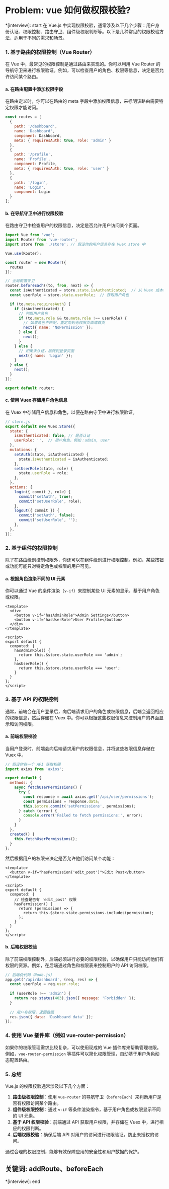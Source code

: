 # Problem: vue 如何做权限校验?

*[interview]: start
在 Vue.js 中实现权限校验，通常涉及以下几个步骤：用户身份认证、权限控制、路由守卫、组件级权限判断等。以下是几种常见的权限校验方法，适用于不同的需求和场景。

### 1. **基于路由的权限控制（Vue Router）**

在 Vue 中，最常见的权限控制是通过路由来实现的。你可以利用 Vue Router 的导航守卫来进行权限验证。例如，可以检查用户的角色、权限等信息，决定是否允许访问某个路由。

#### a. **在路由配置中添加权限字段**

在路由定义时，你可以在路由的 meta 字段中添加权限信息，来标明该路由需要特定权限才能访问。

```javascript
const routes = [
  {
    path: '/dashboard',
    name: 'Dashboard',
    component: Dashboard,
    meta: { requiresAuth: true, role: 'admin' }
  },
  {
    path: '/profile',
    name: 'Profile',
    component: Profile,
    meta: { requiresAuth: true, role: 'user' }
  },
  {
    path: '/login',
    name: 'Login',
    component: Login
  }
];
```

#### b. **在导航守卫中进行权限校验**

在路由守卫中检查用户的权限信息，决定是否允许用户访问某个页面。

```javascript
import Vue from 'vue';
import Router from 'vue-router';
import store from './store'; // 假设你的用户信息存在 Vuex store 中

Vue.use(Router);

const router = new Router({
  routes
});

// 全局前置守卫
router.beforeEach((to, from, next) => {
  const isAuthenticated = store.state.isAuthenticated;  // 从 Vuex 或本地存储中获取认证信息
  const userRole = store.state.userRole;  // 获取用户角色

  if (to.meta.requiresAuth) {
    if (isAuthenticated) {
      // 判断用户角色
      if (to.meta.role && to.meta.role !== userRole) {
        // 如果角色不匹配，重定向到无权限页面或首页
        next({ name: 'NoPermission' });
      } else {
        next();
      }
    } else {
      // 如果未认证，跳转到登录页面
      next({ name: 'Login' });
    }
  } else {
    next();
  }
});

export default router;
```

#### c. **使用 Vuex 存储用户角色信息**

在 Vuex 中存储用户信息和角色，以便在路由守卫中进行权限验证。

```javascript
// store.js
export default new Vuex.Store({
  state: {
    isAuthenticated: false, // 是否认证
    userRole: '',  // 用户角色，例如：admin, user
  },
  mutations: {
    setAuth(state, isAuthenticated) {
      state.isAuthenticated = isAuthenticated;
    },
    setUserRole(state, role) {
      state.userRole = role;
    },
  },
  actions: {
    login({ commit }, role) {
      commit('setAuth', true);
      commit('setUserRole', role);
    },
    logout({ commit }) {
      commit('setAuth', false);
      commit('setUserRole', '');
    },
  },
});
```

### 2. **基于组件的权限控制**

除了在路由级别控制权限外，你还可以在组件级别进行权限控制。例如，某些按钮或功能可能只对特定角色或权限的用户可见。

#### a. **根据角色渲染不同的 UI 元素**

你可以通过 Vue 的条件渲染（`v-if`）来控制某些 UI 元素的显示，基于用户角色或权限。

```vue
<template>
  <div>
    <button v-if="hasAdminRole">Admin Settings</button>
    <button v-if="hasUserRole">User Profile</button>
  </div>
</template>

<script>
export default {
  computed: {
    hasAdminRole() {
      return this.$store.state.userRole === 'admin';
    },
    hasUserRole() {
      return this.$store.state.userRole === 'user';
    }
  }
};
</script>
```

### 3. **基于 API 的权限控制**

通常，前端会在用户登录后，向后端请求用户的角色或权限信息，后端会返回相应的权限信息，然后存储在 Vuex 中。你可以根据这些权限信息来控制用户的界面显示和访问权限。

#### a. **前端权限校验**

当用户登录时，前端会向后端请求用户的权限信息，并将这些权限信息存储在 Vuex 中。

```javascript
// 假设你有一个 API 获取权限
import axios from 'axios';

export default {
  methods: {
    async fetchUserPermissions() {
      try {
        const response = await axios.get('/api/user/permissions');
        const permissions = response.data;
        this.$store.commit('setPermissions', permissions);
      } catch (error) {
        console.error('Failed to fetch permissions:', error);
      }
    }
  },
  created() {
    this.fetchUserPermissions();
  }
};
```

然后根据用户的权限来决定是否允许他们访问某个功能：

```vue
<template>
  <button v-if="hasPermission('edit_post')">Edit Post</button>
</template>

<script>
export default {
  computed: {
    // 检查是否有 'edit_post' 权限
    hasPermission() {
      return (permission) => {
        return this.$store.state.permissions.includes(permission);
      };
    }
  }
};
</script>
```

#### b. **后端权限校验**

除了前端权限控制外，后端必须进行必要的权限校验，以确保用户只能访问他们有权限的资源。例如，在后端通过角色和权限表来控制用户的 API 访问权限。

```javascript
// 后端伪代码（Node.js）
app.get('/api/dashboard', (req, res) => {
  const userRole = req.user.role;
  
  if (userRole !== 'admin') {
    return res.status(403).json({ message: 'Forbidden' });
  }
  
  // 用户有权限，返回数据
  res.json({ data: 'Dashboard data' });
});
```

### 4. **使用 Vue 插件库（例如 vue-router-permission）**

如果你的权限管理需求比较复杂，可以使用现成的 Vue 插件库来帮助管理权限。例如，`vue-router-permission` 等插件可以简化权限管理，自动基于用户角色动态配置路由。

### 5. **总结**

Vue.js 的权限校验通常涉及以下几个方面：

1. **路由级权限控制**：使用 `vue-router` 的导航守卫（`beforeEach`）来判断用户是否有权限访问某个路由。
2. **组件级权限控制**：通过 `v-if` 等条件渲染指令，基于用户角色或权限显示不同的 UI 元素。
3. **基于 API 权限校验**：前端通过 API 获取用户权限，并存储在 Vuex 中，进行相应的权限判断。
4. **后端权限校验**：确保后端 API 对用户的访问进行权限验证，防止未授权的访问。

通过合理的权限控制，能够有效保障应用的安全性和用户数据的保护。
## 关键词: addRoute、beforeEach
*[interview]: end
